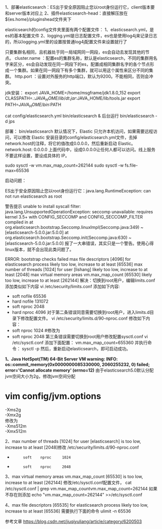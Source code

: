 1、部署elasticsearch：ES出于安全原因阻止您以root身份运行它，client版本要和server版本对应上
2、插件elasticsearch-head：直接解压放在${es.home}/pluginshead文件夹下


elasticsearch的config文件夹里面有两个配置文件：
1、elasticsearch.yml，是es的基本配置文件
2、logging.yml是日志配置文件，es也是使用log4j来记录日志的，所以logging.yml里的设置按普通log4j配置文件来设置就行了


只要集群名相同，且机器处于同一局域网同一网段，es会自动去发现其他的节点。
cluster.name ：配置es的集群名称，默认是elasticsearch，不同的集群用名字来区分，es会自动发现在同一网段下的es，配置成相同集群名字的各个节点形成一个集群。如果在同一网段下有多个集群，就可以用这个属性来区分不同的集群。
http.port ：设置对外服务的http端口，默认为9200。不能相同，否则会冲突。

jdk安装：
export JAVA_HOME=/home/msgframe/jdk1.8.0_152
export CLASSPATH=.:$JAVA_HOME/lib/dt.jar:$JAVA_HOME/lib/tools.jar
export PATH=$JAVA_HOME/bin:$PATH

cat config/elasticsearch.yml 
  bin/elasticsearch & 
 后台运行 bin/elasticsearch -d
 jps

部署：
bin/elasticsearch
默认情况下，Elastic 只允许本机访问，如果需要远程访问，可以修改 Elastic 安装目录的config/elasticsearch.yml文件，去掉network.host的注释，将它的值改成0.0.0.0，然后重新启动 Elastic。
network.host: 0.0.0.0
上面代码中，设成0.0.0.0让任何人都可以访问。线上服务不要这样设置，要设成具体的 IP。


sudo sysctl -w vm.max_map_count=262144
sudo sysctl -w fs.file-max=65536


启动问题：

ES出于安全原因阻止您以root身份运行它：java.lang.RuntimeException: can not run elasticsearch as root

警告提示
 unable to install syscall filter: 
java.lang.UnsupportedOperationException: seccomp unavailable: requires kernel 3.5+ with CONFIG_SECCOMP and CONFIG_SECCOMP_FILTER compiled in
at org.elasticsearch.bootstrap.Seccomp.linuxImpl(Seccomp.java:349) ~[elasticsearch-5.0.0.jar:5.0.0]
at org.elasticsearch.bootstrap.Seccomp.init(Seccomp.java:630) ~[elasticsearch-5.0.0.jar:5.0.0]
报了一大串错误，其实只是一个警告。使用心得linux版本，就不会出现此类问题了。

ERROR: bootstrap checks failed
max file descriptors [4096] for elasticsearch process likely too low, 
increase to at least [65536]
max number of threads [1024] for user [lishang] likely too low,
 increase to at least [2048]
max virtual memory areas vm.max_map_count [65530] likely too low, 
increase to at least [262144]
解决：切换到root用户，编辑limits.conf 添加类似如下内容
vi /etc/security/limits.conf
添加如下内容:
* soft nofile 65536
* hard nofile 131072
* soft nproc 2048
* hard nproc 4096
对于第二条错误同意需要切换到root用户，进入limits.d目录下修改配置文件。
vi /etc/security/limits.d/90-nproc.conf
修改如下内容：
* soft nproc 1024
#修改为
* soft nproc 2048
第三条错误需要切换到root用户修改配置sysctl.conf
vi /etc/sysctl.conf
添加下面配置：
vm.max_map_count=655360
并执行命令：
sysctl -p
然后，重新启动elasticsearch，即可启动成功。


**1、Java HotSpot(TM) 64-Bit Server VM warning: INFO: os::commit_memory(0x0000000085330000, 2060255232, 0) failed; error='Cannot allocate memory' (errno=12)**
由于elasticsearch5.0默认分配jvm空间大小为2g，修改jvm空间分配
# vim config/jvm.options  
-Xms2g  
-Xmx2g  
修改为  
-Xms512m  
-Xmx512m

2、max number of threads [1024] for user [elasticsearch] is too low, increase to at least [2048]修改 /etc/security/limits.d/90-nproc.conf
*          soft    nproc     1024
*          soft    nproc     2048

3、max virtual memory areas vm.max_map_count [65530] is too low, increase to at least [262144]
修改/etc/sysctl.conf配置文件，
cat /etc/sysctl.conf | grep vm.max_map_countvm.max_map_count=262144
如果不存在则添加
echo "vm.max_map_count=262144" >>/etc/sysctl.conf

4、max file descriptors [65535] for elasticsearch process likely too low, increase to at least [65536]
需要执行下面的命令
ulimit -n 65536



参考文章
https://blog.csdn.net/jiuqiyuliang/article/category/6200503


